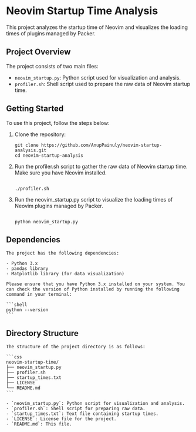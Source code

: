# Neovim Startup Time Analysis

This project analyzes the startup time of Neovim and visualizes the loading times of plugins managed by Packer.

## Project Overview

The project consists of two main files:

- `neovim_startup.py`: Python script used for visualization and analysis.
- `profiler.sh`: Shell script used to prepare the raw data of Neovim startup time.

## Getting Started

To use this project, follow the steps below:

1. Clone the repository:

    ```shell
   git clone https://github.com/AnupPainuly/neovim-startup-analysis.git 
   cd neovim-startup-analysis

    ```
1. Run the profiler.sh script to gather the raw data of Neovim startup time. Make sure you have Neovim installed.

    ```shell

    ./profiler.sh

    ```
1. Run the neovim_startup.py script to visualize the loading times of Neovim plugins managed by Packer.

    ```shell

    python neovim_startup.py
    ```
## Dependencies

    The project has the following dependencies:

    - Python 3.x
    - pandas library
    - Matplotlib library (for data visualization)

    Please ensure that you have Python 3.x installed on your system. You can check the version of Python installed by running the following command in your terminal:

    ```shell
    python --version
    ```
   
## Directory Structure

    The structure of the project directory is as follows:

    ```css
    neovim-startup-time/
    ├── neovim_startup.py
    ├── profiler.sh
    ├── startup_times.txt
    ├── LICENSE
    └── README.md
    ```

    - `neovim_startup.py`: Python script for visualization and analysis.
    - `profiler.sh`: Shell script for preparing raw data.
    - `startup_times.txt`: Text file containing startup times.
    - `LICENSE`: License file for the project.
    - `README.md`: This file.
